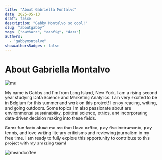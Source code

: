 ```yaml
---
title: "About Gabriella Montalvo"
date: 2025-05-13
draft: false
description: "Gabby Montalvo so cool!"
slug: "aboutgabby"
tags: ["authors", "config", "docs"]
authors:
  - "gabbymontalvo"
showAuthorsBadges : false
---
```


# About Gabriella Montalvo

![me](gabbyphoto.jpeg)

My name is Gabby and I'm from Long Island, New York. I am a rising second year studying Data Science and Marketing Analytics. I am very excited to be in Belgium for this summer and work on this project! I enjoy reading, writing, and going outdoors. Some topics I'm also passionate about are environmental sustainability, political science, ethics, and incorporating data-driven decision making into these fields. 

Some fun facts about me are that I love coffee, play five instruments, play tennis, and love writing literary criticisms and reviewing journalism in my free time. I am ready to fully explore this opportunity to contribute to this project with my amazing team!

![meandcoffee](gabbycoffee.jpeg)

